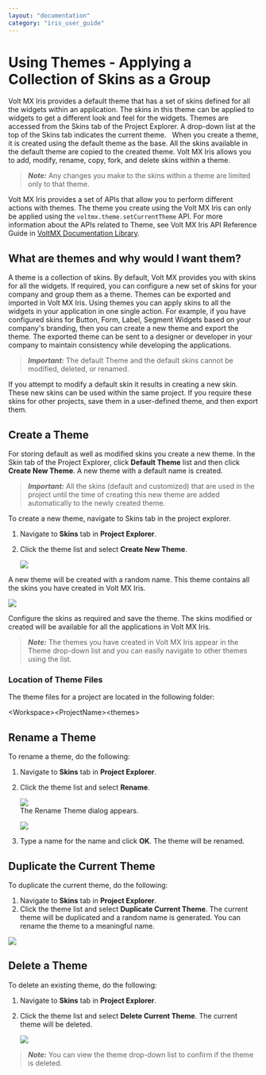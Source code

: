 ```yaml
---
layout: "documentation"
category: "iris_user_guide"
---
```

                          


Using Themes - Applying a Collection of Skins as a Group
========================================================

Volt MX  Iris provides a default theme that has a set of skins defined for all the widgets within an application. The skins in this theme can be applied to widgets to get a different look and feel for the widgets. Themes are accessed from the Skins tab of the Project Explorer. A drop-down list at the top of the Skins tab indicates the current theme.   When you create a theme, it is created using the default theme as the base. All the skins available in the default theme are copied to the created theme. Volt MX Iris allows you to add, modify, rename, copy, fork, and delete skins within a theme.

> **_Note:_** Any changes you make to the skins within a theme are limited only to that theme.

Volt MX  Iris provides a set of APIs that allow you to perform different actions with themes. The theme you create using the Volt MX Iris can only be applied using the `voltmx.theme.setCurrentTheme` API. For more information about the APIs related to Theme, see Volt MX Iris API Reference Guide in [VoltMX Documentation Library](https://opensource.hcltechsw.com/volt-mx-docs/docs/documentation/Iris/iris_api_dev_guide/content/introduction.html).

What are themes and why would I want them?
------------------------------------------

A theme is a collection of skins. By default, Volt MX provides you with skins for all the widgets. If required, you can configure a new set of skins for your company and group them as a theme. Themes can be exported and imported in Volt MX Iris. Using themes you can apply skins to all the widgets in your application in one single action. For example, if you have configured skins for Button, Form, Label, Segment Widgets based on your company's branding, then you can create a new theme and export the theme. The exported theme can be sent to a designer or developer in your company to maintain consistency while developing the applications.

> **_Important:_** The default Theme and the default skins cannot be modified, deleted, or renamed.

If you attempt to modify a default skin it results in creating a new skin. These new skins can be used within the same project. If you require these skins for other projects, save them in a user-defined theme, and then export them.

Create a Theme
--------------

For storing default as well as modified skins you create a new theme. In the Skin tab of the Project Explorer, click **Default Theme** list and then click **Create New Theme**. A new theme with a default name is created.

> **_Important:_** All the skins (default and customized) that are used in the project until the time of creating this new theme are added automatically to the newly created theme.

To create a new theme, navigate to Skins tab in the project explorer.

1.  Navigate to **Skins** tab in **Project Explorer**.
2.  Click the theme list and select **Create New Theme**.

    ![](Resources/Images/ThemeList_CRR.png)

A new theme will be created with a random name. This theme contains all the skins you have created in Volt MX Iris.

![](Resources/Images/ThemeCreated_CRR.png)

Configure the skins as required and save the theme. The skins modified or created will be available for all the applications in Volt MX Iris.

> **_Note:_** The themes you have created in Volt MX Iris appear in the Theme drop-down list and you can easily navigate to other themes using the list.

### Location of Theme Files

The theme files for a project are located in the following folder:

\<Workspace\>\<ProjectName\>\<themes\>

Rename a Theme
--------------

To rename a theme, do the following: 

1.  Navigate to **Skins** tab in **Project Explorer**.
2.  Click the theme list and select **Rename**.

    ![](Resources/Images/RenameTheme_CRR.png)  
The Rename Theme dialog appears.

    ![](Resources/Images/RenameThemeDialog_CRR.png)

3.  Type a name for the name and click **OK**. The theme will be renamed.

Duplicate the Current Theme
---------------------------

To duplicate the current theme, do the following: 

1.  Navigate to **Skins** tab in **Project Explorer**.
2.  Click the theme list and select **Duplicate Current Theme**. The current theme will be duplicated and a random name is generated. You can rename the theme to a meaningful name.

  ![](Resources/Images/DuplicateCurrentTheme_CRR.png)

Delete a Theme
--------------

To delete an existing theme, do the following: 

1.  Navigate to **Skins** tab in **Project Explorer**.
2.  Click the theme list and select **Delete Current Theme**. The current theme will be deleted.

    ![](Resources/Images/DeleteCurrentThemeOption_CRR.png)

> **_Note:_** You can view the theme drop-down list to confirm if the theme is deleted.
